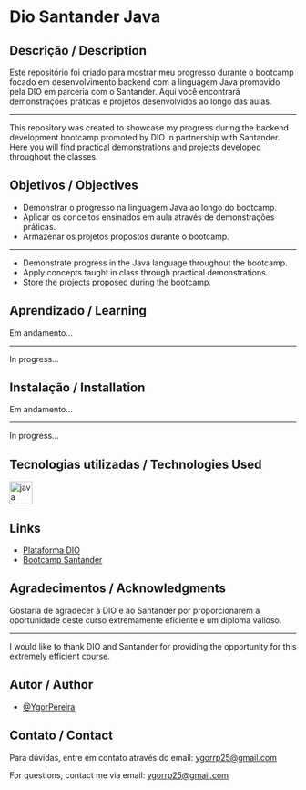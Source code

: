 
# Dio Santander Java 

## Descrição / Description
Este repositório foi criado para mostrar meu progresso durante o bootcamp focado em desenvolvimento backend com a linguagem Java promovido pela DIO em parceria com o Santander. Aqui você encontrará demonstrações práticas e projetos desenvolvidos ao longo das aulas.

---

This repository was created to showcase my progress during the backend development bootcamp promoted by DIO in partnership with Santander. Here you will find practical demonstrations and projects developed throughout the classes.

## Objetivos / Objectives
<ul>
 <li>Demonstrar o progresso na linguagem Java ao longo do bootcamp.</li>
 <li>Aplicar os conceitos ensinados em aula através de demonstrações práticas.</li>
 <li>Armazenar os projetos propostos durante o bootcamp.</li>
</ul>                                            

---

<ul>
  <li>Demonstrate progress in the Java language throughout the bootcamp.</li>
  <li>Apply concepts taught in class through practical demonstrations.</li>
  <li>Store the projects proposed during the bootcamp.</li>
</ul>

## Aprendizado / Learning
Em andamento...

---

In progress...

## Instalação / Installation
Em andamento...

---

In progress...

## Tecnologias utilizadas / Technologies Used
<div align="left">
  <img src="https://cdn.jsdelivr.net/gh/devicons/devicon/icons/java/java-original.svg" height="40" alt="java logo"  />
</div>

## Links

 - [Plataforma DIO ](https://web.dio.me)
 - [Bootcamp Santander](https://web.dio.me/track/santander-2024-backend-com-java)

## Agradecimentos / Acknowledgments
Gostaria de agradecer à DIO e ao Santander por proporcionarem a oportunidade deste curso extremamente eficiente e um diploma valioso.

---

I would like to thank DIO and Santander for providing the opportunity for this extremely efficient course.

## Autor / Author
- [@YgorPereira](https://github.com/YgorPereira)
  
## Contato / Contact
Para dúvidas, entre em contato através do email: ygorrp25@gmail.com

For questions, contact me via email: ygorrp25@gmail.com
                                                              

